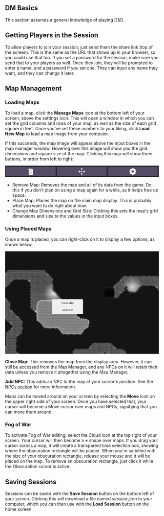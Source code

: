 ## DM Basics
This section assumes a general knowledge of playing D&D.

## Getting Players in the Session
To allow players to join your session, just send them the share link (top of the screen). This is the same as the URL that shows up in your browser, so you could use that too. If you set a password for the session, make sure you send that to your players as well. Once they join, they will be prompted to enter a name, and a password if you set one. They can input any name they want, and they can change it later.

## Map Management

### Loading Maps
To load a map, click the **Manage Maps** icon at the bottom left of your screen, above the settings icon. This will open a window in which you can set the grid columns and rows of your map, as well as the size of each grid square in feet. Once you've set these numbers to your liking, click **Load New Map** to load a map image from your computer. 

If this succeeds, the map image will appear above the input boxes in the map manager window. Hovering over this image will show you the grid dimensions and square size of the map. Clicking this map will show three buttons, in order from left to right:

![Map Buttons](../docs_imgs/map_buttons.png)

- Remove Map: Removes the map and all of its data from the game. Do this if you don't plan on using a map again for a while, as it helps free up space.
- Place Map: Places the map on the main map display. This is probably what you want to do right about now.
- Change Map Dimensions and Grid Size: Clicking this sets the map's grid dimensions and size to the values in the input boxes.

### Using Placed Maps
Once a map is placed, you can right-click on it to display a few options, as shown below.

![Map Menu](../docs_imgs/map_ctx.png)

**Close Map:** This removes the map from the display area. However, it can still be accessed from the Map Manager, and any NPCs on it will retain their data unless you remove it altogether using the Map Manager.

**Add NPC:** This adds an NPC to the map at your cursor's position. See the [NPCs section](dm_npcs.html) for more information.

Maps can be moved around on your screen by selecting the **Move** icon on the upper right side of your screen. Once you have selected that, your cursor will become a Move cursor over maps and NPCs, signifying that you can move them around.

### Fog of War
To activate Fog of War editing, select the Cloud icon at the top right of your screen. Your cursor will then become a **+** shape over maps. If you drag your cursor across a map, it will create a transparent blue selection box, showing where the obscuration rectangle will be placed. When you're satisfied with the size of your obscuration rectangle, release your mouse and it will be placed on the map. To remove an obscuration rectangle, just click it while the Obscuration cursor is active.

## Saving Sessions
Sessions can be saved with the **Save Session** button on the bottom left of your screen. Clicking this will download a file named *session.json* to your computer, which you can then use with the **Load Session** button on the home screen.